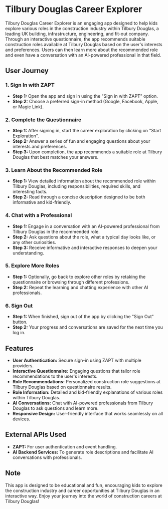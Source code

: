 # Tilbury Douglas Career Explorer

Tilbury Douglas Career Explorer is an engaging app designed to help kids explore various roles in the construction industry within Tilbury Douglas, a leading UK building, infrastructure, engineering, and fit-out company. Through an interactive questionnaire, the app recommends suitable construction roles available at Tilbury Douglas based on the user's interests and preferences. Users can then learn more about the recommended role and even have a conversation with an AI-powered professional in that field.

## User Journey

### 1. Sign In with ZAPT
- **Step 1:** Open the app and sign in using the "Sign in with ZAPT" option.
- **Step 2:** Choose a preferred sign-in method (Google, Facebook, Apple, or Magic Link).

### 2. Complete the Questionnaire
- **Step 1:** After signing in, start the career exploration by clicking on "Start Exploration".
- **Step 2:** Answer a series of fun and engaging questions about your interests and preferences.
- **Step 3:** Upon completion, the app recommends a suitable role at Tilbury Douglas that best matches your answers.

### 3. Learn About the Recommended Role
- **Step 1:** View detailed information about the recommended role within Tilbury Douglas, including responsibilities, required skills, and interesting facts.
- **Step 2:** Read through a concise description designed to be both informative and kid-friendly.

### 4. Chat with a Professional
- **Step 1:** Engage in a conversation with an AI-powered professional from Tilbury Douglas in the recommended role.
- **Step 2:** Ask questions about the role, what a typical day looks like, or any other curiosities.
- **Step 3:** Receive informative and interactive responses to deepen your understanding.

### 5. Explore More Roles
- **Step 1:** Optionally, go back to explore other roles by retaking the questionnaire or browsing through different professions.
- **Step 2:** Repeat the learning and chatting experience with other AI professionals.

### 6. Sign Out
- **Step 1:** When finished, sign out of the app by clicking the "Sign Out" button.
- **Step 2:** Your progress and conversations are saved for the next time you log in.

## Features

- **User Authentication:** Secure sign-in using ZAPT with multiple providers.
- **Interactive Questionnaire:** Engaging questions that tailor role recommendations to the user's interests.
- **Role Recommendations:** Personalized construction role suggestions at Tilbury Douglas based on questionnaire results.
- **Role Information:** Detailed and kid-friendly explanations of various roles within Tilbury Douglas.
- **AI Conversations:** Chat with AI-powered professionals from Tilbury Douglas to ask questions and learn more.
- **Responsive Design:** User-friendly interface that works seamlessly on all devices.

## External APIs Used

- **ZAPT:** For user authentication and event handling.
- **AI Backend Services:** To generate role descriptions and facilitate AI conversations with professionals.

## Note

This app is designed to be educational and fun, encouraging kids to explore the construction industry and career opportunities at Tilbury Douglas in an interactive way. Enjoy your journey into the world of construction careers at Tilbury Douglas!